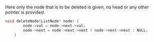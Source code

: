 Here only the node that is to be deleted is given, no head or any other pointer is provided.
```cpp
void deleteNode(ListNode* node) {
        node->val = node->next->val;
        node->next = node->next->next ? node->next->next : NULL;
    }
```